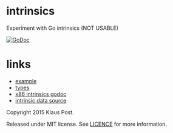 # intrinsics
Experiment with Go intrinsics (NOT USABLE)

[![GoDoc](https://godoc.org/github.com/klauspost/intrinsics?status.svg)](https://godoc.org/github.com/klauspost/intrinsics)

# links

* [example](https://github.com/klauspost/intrinsics/blob/master/x86/m128_test.go)
* [types](https://github.com/klauspost/intrinsics/blob/master/x86/types.go)
* [x86 intrinsics godoc](https://godoc.org/github.com/klauspost/intrinsics/x86)
* [intrinsic data source](https://software.intel.com/sites/landingpage/IntrinsicsGuide/#techs=MMX,SSE,SSE2,SSE3,SSSE3,SSE4_1,SSE4_2,AVX,AVX2,FMA,KNC,SVML,Other&avx512techs=AVX512F,AVX512BW,AVX512CD,AVX512DQ,AVX512ER,AVX512IFMA52,AVX512PF,AVX512VBMI)

Copyright 2015 Klaus Post.

Released under MIT license. See [LICENCE](https://raw.githubusercontent.com/klauspost/intrinsics/master/LICENSE) for more information.
